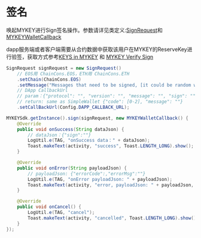 # 签名

唤起MYKEY进行Sign签名操作。参数请详见类定义:[SignRequest](../../dive-into-mykey/classes-and-methods/#lei-signrequest)和[MYKEYWalletCallback](../../dive-into-mykey/classes-and-methods/#lei-mykeywalletcallback)

dapp服务端或者客户端需要从合约数据中获取该用户在MYKEY的ReserveKey进行验签，获取方式参考[KEYS in MYKEY](../../dive-into-mykey/mykey-on-eos.md#keydata表中的密钥) 和 [MYKEY Verify Sign](../../dive-into-mykey/mykey-on-eos.md#如何检查dapps是否在mykey-webview中运行)

```java
SignRequest signRequest = new SignRequest()
    // EOS用 ChainCons.EOS，ETH用 ChainCons.ETH
    .setChain(ChainCons.EOS)
    .setMessage("Messages that need to be signed, [it could be random which come from dapp server]")
    // DApp CallbackUrl
    // param：{"protocol": "", "version": "", "message": "", "sign": "", "ref": "", "account": ""}
    // return: same as SimpleWallet {"code": [0-2], "message": ""}
    .setCallBackUrl(Config.DAPP_CALLBACK_URL);

MYKEYSdk.getInstance().sign(signRequest, new MYKEYWalletCallback() {
    @Override
    public void onSuccess(String dataJson) {
        // dataJson：{"sign":""}
        LogUtil.e(TAG, "onSuccess data：" + dataJson);
        Toast.makeText(activity, "success", Toast.LENGTH_LONG).show();
    }

    @Override
    public void onError(String payloadJson) {
        // payloadJson: {"errorCode":,"errorMsg":""}
        LogUtil.e(TAG, "onError payloadJson: " + payloadJson);
        Toast.makeText(activity, "error, payloadJson: " + payloadJson, Toast.LENGTH_LONG).show();
    }

    @Override
    public void onCancel() {
        LogUtil.e(TAG, "cancel");
        Toast.makeText(activity, "cancelled", Toast.LENGTH_LONG).show();
    }
});
```


